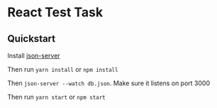 React Test Task
===

## Quickstart

Install [json-server](https://github.com/typicode/json-server)

Then run `yarn install` or `npm install`

Then `json-server --watch db.json`. Make sure it listens on port 3000

Then run `yarn start` or `npm start`
